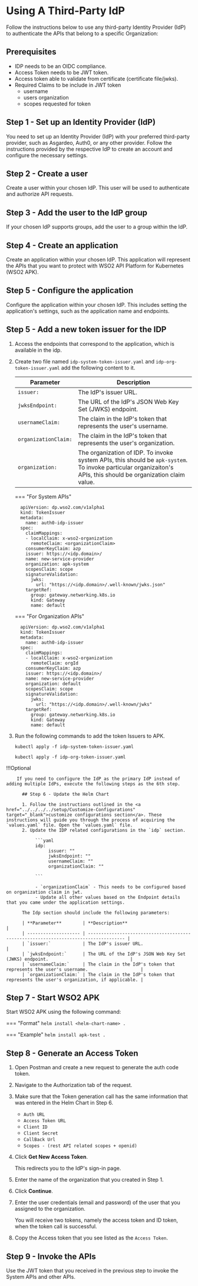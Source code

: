 # Using A Third-Party IdP

Follow the instructions below to use any third-party Identity Provider (IdP) to authenticate the APIs that belong to a specific Organization:

## Prerequisites
- IDP needs to be an OIDC compliance.
- Access Token needs to be JWT token.
- Access token able to validate from certificate (certificate file/jwks).
- Required Claims to be include in JWT token
     - username
     - users organization
     - scopes requested for token

## Step 1 - Set up an Identity Provider (IdP)

You need to set up an Identity Provider (IdP) with your preferred third-party provider, such as Asgardeo, Auth0, or any other provider. 
Follow the instructions provided by the respective IdP to create an account and configure the necessary settings.

## Step 2 - Create a user

Create a user within your chosen IdP. This user will be used to authenticate and authorize API requests.

## Step 3 - Add the user to the IdP group

If your chosen IdP supports groups, add the user to a group within the IdP.

## Step 4 - Create an application

Create an application within your chosen IdP. This application will represent the APIs that you want to protect with WSO2 API Platform for Kubernetes (WSO2 APK).

## Step 5 - Configure the application

Configure the application within your chosen IdP.
This includes setting the application's settings, such as the application name and endpoints.

## Step 5 - Add a new token issuer for the IDP

1. Access the endpoints that correspond to the application, which is available in the idp.
    

2. Create two file named `idp-system-token-issuer.yaml` and `idp-org-token-issuer.yaml` add the following content to it.

    | **Parameter**        | **Description**                                                                                                                                                 |
    | -------------------- | --------------------------------------------------------------------------------------------------------------------------------------------------------------- |
    | `issuer:`            | The IdP's issuer URL.                                                                                                                                           |
    | `jwksEndpoint:`      | The URL of the IdP's JSON Web Key Set (JWKS) endpoint.                                                                                                          |
    | `usernameClaim:`     | The claim in the IdP's token that represents the user's username.                                                                                               |
    | `organizationClaim:` | The claim in the IdP's token that represents the user's organization.                                                                                           |
    | `organization:`      | The organization of IDP. To invoke system APIs, this should be `apk-system`. To invoke particular organizaiton's APIs, this should be organization claim value. |


    === "For System APIs"
      ```
        apiVersion: dp.wso2.com/v1alpha1
        kind: TokenIssuer
        metadata:
          name: auth0-idp-issuer
        spec:
          claimMappings:
          - localClaim: x-wso2-organization
            remoteClaim: <organizationClaim>
          consumerKeyClaim: azp
          issuer: https://<idp.domain>/
          name: new-service-provider
          organization: apk-system
          scopesClaim: scope
          signatureValidation:
            jwks:
              url: "https://<idp.domain>/.well-known/jwks.json"
          targetRef:
            group: gateway.networking.k8s.io
            kind: Gateway
            name: default
      ```

    === "For Organization APIs"
      ```
        apiVersion: dp.wso2.com/v1alpha1
        kind: TokenIssuer
        metadata:
          name: auth0-idp-issuer
        spec:
          claimMappings:
          - localClaim: x-wso2-organization
            remoteClaim: orgId
          consumerKeyClaim: azp
          issuer: https://<idp.domain>/
          name: new-service-provider
          organization: default
          scopesClaim: scope
          signatureValidation:
            jwks:
              url: "https://<idp.domain>/.well-known/jwks"
          targetRef:
            group: gateway.networking.k8s.io
            kind: Gateway
            name: default
      ```


3. Run the following commands to add the token Issuers to APK.


    ```
    kubectl apply -f idp-system-token-issuer.yaml
    ```

    ```
    kubectl apply -f idp-org-token-issuer.yaml
    ```


!!!Optional
    
        If you need to configure the IdP as the primary IdP instead of adding multiple IdPs, execute the following steps as the 6th step.

          ## Step 6 - Update the Helm Chart

          1. Follow the instructions outlined in the <a href="../../../../setup/Customize-Configurations" target="_blank">customize configurations section</a>. These instructions will guide you through the process of acquiring the `values.yaml` file. Open the `values.yaml` file.
          2. Update the IDP related configurations in the `idp` section.

               ```yaml
               idp:
                    issuer: ""
                    jwksEndpoint: ""      
                    usernameClaim: ""
                    organizationClaim: ""

               ```

               - `organizationClaim` - This needs to be configured based on organization claim in jwt.
               - Update all other values based on the Endpoint details that you came under the application settings.

          The Idp section should include the following parameters:

          | **Parameter**        | **Description**                                                                      |
          | -------------------- | ------------------------------------------------------------------------------------ |
          | `issuer:`            | The IdP's issuer URL.                                                                |
          | `jwksEndpoint:`      | The URL of the IdP's JSON Web Key Set (JWKS) endpoint.                               |
          | `usernameClaim:`     | The claim in the IdP's token that represents the user's username.                    |
          | `organizationClaim:` | The claim in the IdP's token that represents the user's organization, if applicable. |

## Step 7 - Start WSO2 APK

Start WSO2 APK using the following command:

=== "Format"
	```
	helm install <helm-chart-name> .
	```

=== "Example"
	```
	helm install apk-test .
	```

## Step 8 - Generate an Access Token

1. Open Postman and create a new request to generate the auth code token.
2. Navigate to the Authorization tab of the request.
3. Make sure that the Token generation call has the same information that was entered in the Helm Chart in Step 6.
     
     - `Auth URL`
     - `Access Token URL`
     - `Client ID`
     - `Client Secret`
     - `CallBack Url`
     - `Scopes - (rest API related scopes + openid)`

4. Click **Get New Access Token**.
     
      This redirects you to the IdP's sign-in page.

5. Enter the name of the organization that you created in Step 1.
6. Click **Continue**.
7. Enter the user credentials (email and password) of the user that you assigned to the organization.
     
     You will receive two tokens, namely the access token and ID token, when the token call is successful.

8.  Copy the Access token that you see listed as the `Access Token`.


## Step 9 - Invoke the APIs

Use the JWT token that you received in the previous step to invoke the System APIs and other APIs.
